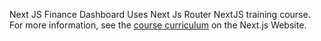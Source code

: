 Next JS Finance Dashboard
Uses Next Js Router
NextJS training course.
For more information, see the [course curriculum](https://nextjs.org/learn) on the Next.js Website.
